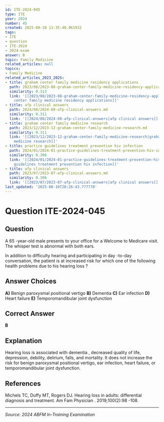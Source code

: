 ```yaml
---
id: ITE-2024-045
type: ITE
year: 2024
number: 45
created: 2025-08-10 13:35:40.961932
tags:
- ITE
- question
- ITE-2024
- 2024-exam
answer: B
topic: Family Medicine
related_articles: null
topics:
- Family Medicine
related_articles_2023_2025:
- title: graham center family medicine residency applications
  path: 2023/08/2023-08-graham-center-family-medicine-residency-applications.md
  similarity: 0.313
  link: '[[2023/08/2023-08-graham-center-family-medicine-residency-applications|graham
    center family medicine residency applications]]'
- title: afp clinical answers
  path: 2024/08/2024-08-afp-clinical-answers.md
  similarity: 0.311
  link: '[[2024/08/2024-08-afp-clinical-answers|afp clinical answers]]'
- title: graham center family medicine research
  path: 2023/12/2023-12-graham-center-family-medicine-research.md
  similarity: 0.311
  link: '[[2023/12/2023-12-graham-center-family-medicine-research|graham center family
    medicine research]]'
- title: practice guidelines treatment prevention hiv infection
  path: 2024/01/2024-01-practice-guidelines-treatment-prevention-hiv-infection.md
  similarity: 0.306
  link: '[[2024/01/2024-01-practice-guidelines-treatment-prevention-hiv-infection|practice
    guidelines treatment prevention hiv infection]]'
- title: afp clinical answers
  path: 2023/07/2023-07-afp-clinical-answers.md
  similarity: 0.306
  link: '[[2023/07/2023-07-afp-clinical-answers|afp clinical answers]]'
last_updated: '2025-08-10T20:26:43.777778'
---
```


# Question ITE-2024-045

## Question
A 65 -year-old male presents to your office for a Welcome to Medicare visit. The whisper test is 
abnormal with both ears.  
 
In addition to difficulty hearing and participating in day -to-day conversation, the patient is at 
increased risk for which one of the following health problems due to his hearing loss ?

## Answer Choices
**A)** Benign paroxysmal positional vertigo
**B)** Dementia
**C)** Ear infection
**D)** Heart failure
**E)** Temporomandibular joint dysfunction

## Correct Answer
**B**

## Explanation
Hearing loss is associated with dementia , decreased quality of life, depression, debility, delirium, falls, and mortality. It does not increase the risk for benign paroxysmal positional vertigo, ear infection, heart failure, or temporomandibular joint dysfunction.

## References
Michels TC, Duffy MT, Rogers DJ. Hearing loss in adults: differential diagnosis and treatment. Am Fam Physician . 2019;100(2):98 -108.

---
*Source: 2024 ABFM In-Training Examination*